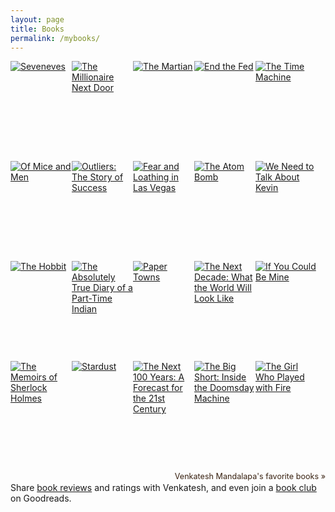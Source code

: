 ```yaml
---
layout: page
title: Books
permalink: /mybooks/
---
```


<style type="text/css" media="screen">
  .gr_grid_container {
    /* customize grid container div here. eg: width: 500px; */
  }
  
  .gr_grid_book_container {
    /* customize book cover container div here */
    float: left;
    width: 98px;
    height: 160px;
    padding: 0px 0px;
    overflow: hidden;
  }
</style>
<div id="gr_grid_widget_1481305334">
  <!-- Show static html as a placeholder in case js is not enabled - javascript include will override this if things work -->
  <div class="gr_grid_container">
    <div class="gr_grid_book_container">
      <a title="Seveneves" href="https://www.goodreads.com/book/show/22816087-seveneves"><img alt="Seveneves" border="0" src="https://images.gr-assets.com/books/1449142000m/22816087.jpg" /></a>
    </div>
    <div class="gr_grid_book_container">
      <a title="The Millionaire Next Door" href="https://www.goodreads.com/book/show/998.The_Millionaire_Next_Door"><img alt="The Millionaire Next Door" border="0" src="https://images.gr-assets.com/books/1348313018m/998.jpg" /></a>
    </div>
    <div class="gr_grid_book_container">
      <a title="The Martian" href="https://www.goodreads.com/book/show/18007564-the-martian"><img alt="The Martian" border="0" src="https://images.gr-assets.com/books/1413706054m/18007564.jpg" /></a>
    </div>
    <div class="gr_grid_book_container">
      <a title="End the Fed" href="https://www.goodreads.com/book/show/6388946-end-the-fed"><img alt="End the Fed" border="0" src="https://images.gr-assets.com/books/1327953356m/6388946.jpg" /></a>
    </div>
    <div class="gr_grid_book_container">
      <a title="The Time Machine" href="https://www.goodreads.com/book/show/2493.The_Time_Machine"><img alt="The Time Machine" border="0" src="https://images.gr-assets.com/books/1327942880m/2493.jpg" /></a>
    </div>
    <div class="gr_grid_book_container">
      <a title="Of Mice and Men" href="https://www.goodreads.com/book/show/890.Of_Mice_and_Men"><img alt="Of Mice and Men" border="0" src="https://images.gr-assets.com/books/1437235233m/890.jpg" /></a>
    </div>
    <div class="gr_grid_book_container">
      <a title="Outliers: The Story of Success" href="https://www.goodreads.com/book/show/3228917-outliers"><img alt="Outliers: The Story of Success" border="0" src="https://images.gr-assets.com/books/1344266315m/3228917.jpg"
        /></a>
    </div>
    <div class="gr_grid_book_container">
      <a title="Fear and Loathing in Las Vegas" href="https://www.goodreads.com/book/show/7745.Fear_and_Loathing_in_Las_Vegas"><img alt="Fear and Loathing in Las Vegas" border="0" src="https://images.gr-assets.com/books/1394204569m/7745.jpg"
        /></a>
    </div>
    <div class="gr_grid_book_container">
      <a title="The Atom Bomb (Turning Points)" href="https://www.goodreads.com/book/show/636595.The_Atom_Bomb"><img alt="The Atom Bomb" border="0" src="https://images.gr-assets.com/books/1176575087m/636595.jpg" /></a>
    </div>
    <div class="gr_grid_book_container">
      <a title="We Need to Talk About Kevin" href="https://www.goodreads.com/book/show/80660.We_Need_to_Talk_About_Kevin"><img alt="We Need to Talk About Kevin" border="0" src="https://images.gr-assets.com/books/1327865017m/80660.jpg" /></a>
    </div>
    <div class="gr_grid_book_container">
      <a title="The Hobbit" href="https://www.goodreads.com/book/show/5907.The_Hobbit"><img alt="The Hobbit" border="0" src="https://images.gr-assets.com/books/1372847500m/5907.jpg" /></a>
    </div>
    <div class="gr_grid_book_container">
      <a title="The Absolutely True Diary of a Part-Time Indian" href="https://www.goodreads.com/book/show/693208.The_Absolutely_True_Diary_of_a_Part_Time_Indian"><img alt="The Absolutely True Diary of a Part-Time Indian" border="0" src="https://images.gr-assets.com/books/1327908992m/693208.jpg"
        /></a>
    </div>
    <div class="gr_grid_book_container">
      <a title="Paper Towns" href="https://www.goodreads.com/book/show/6442769-paper-towns"><img alt="Paper Towns" border="0" src="https://images.gr-assets.com/books/1349013610m/6442769.jpg" /></a>
    </div>
    <div class="gr_grid_book_container">
      <a title="The Next Decade: What the World Will Look Like" href="https://www.goodreads.com/book/show/8717667-the-next-decade"><img alt="The Next Decade: What the World Will Look Like" border="0" src="https://images.gr-assets.com/books/1320538890m/8717667.jpg"
        /></a>
    </div>
    <div class="gr_grid_book_container">
      <a title="If You Could Be Mine" href="https://www.goodreads.com/book/show/17302571-if-you-could-be-mine"><img alt="If You Could Be Mine" border="0" src="https://images.gr-assets.com/books/1359401553m/17302571.jpg" /></a>
    </div>
    <div class="gr_grid_book_container">
      <a title="The Memoirs of Sherlock Holmes" href="https://www.goodreads.com/book/show/22514479-the-memoirs-of-sherlock-holmes"><img alt="The Memoirs of Sherlock Holmes" border="0" src="https://images.gr-assets.com/books/1425771711m/22514479.jpg"
        /></a>
    </div>
    <div class="gr_grid_book_container">
      <a title="Stardust" href="https://www.goodreads.com/book/show/16793.Stardust"><img alt="Stardust" border="0" src="https://images.gr-assets.com/books/1459127484m/16793.jpg" /></a>
    </div>
    <div class="gr_grid_book_container">
      <a title="The Next 100 Years: A Forecast for the 21st Century" href="https://www.goodreads.com/book/show/529579.The_Next_100_Years"><img alt="The Next 100 Years: A Forecast for the 21st Century" border="0" src="https://images.gr-assets.com/books/1320557997m/529579.jpg"
        /></a>
    </div>
    <div class="gr_grid_book_container">
      <a title="The Big Short: Inside the Doomsday Machine" href="https://www.goodreads.com/book/show/8032112-the-big-short"><img alt="The Big Short: Inside the Doomsday Machine" border="0" src="https://images.gr-assets.com/books/1348927776m/8032112.jpg"
        /></a>
    </div>
    <div class="gr_grid_book_container">
      <a title="The Girl Who Played with Fire (Millennium, #2)" href="https://www.goodreads.com/book/show/5060378-the-girl-who-played-with-fire"><img alt="The Girl Who Played with Fire" border="0" src="https://images.gr-assets.com/books/1351778881m/5060378.jpg"
        /></a>
    </div>
    <br style="clear: both" /><br/><a class="gr_grid_branding" style="font-size: .9em; color: #382110; text-decoration: none; float: right; clear: both"
      href="https://www.goodreads.com/user/show/39049725-venkatesh-mandalapa">Venkatesh  Mandalapa's favorite books »</a>
    <noscript><br/>Share <a href="/">book reviews</a> and ratings with Venkatesh, and even join a <a href="/group">book club</a> on
      Goodreads.</noscript>
  </div>
</div>
<script src="https://www.goodreads.com/review/grid_widget/39049725.My%20Completed%20Books?cover_size=medium&hide_link=&hide_title=true&num_books=100&order=d&shelf=read&sort=date_read&widget_id=1481305334"
  type="text/javascript" charset="utf-8"></script>